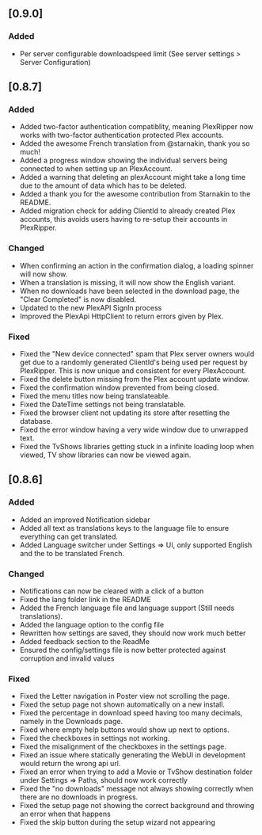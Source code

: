 ## [0.9.0]

### Added
 - Per server configurable downloadspeed limit (See server settings > Server Configuration)



## [0.8.7]

### Added

- Added two-factor authentication compatiblity, meaning PlexRipper now works with two-factor authentication protected Plex accounts.
- Added the awesome French translation from @starnakin, thank you so much!
- Added a progress window showing the individual servers being connected to when setting up an PlexAccount.
- Added a warning that deleting an plexAccount might take a long time due to the amount of data which has to be deleted.
- Added a thank you for the awesome contribution from Starnakin to the README.
- Added migration check for adding ClientId to already created Plex accounts, this avoids users having to re-setup their accounts in PlexRipper.

### Changed

- When confirming an action in the confirmation dialog, a loading spinner will now show.
- When a translation is missing, it will now show the English variant.
- When no downloads have been selected in the download page, the "Clear Completed" is now disabled.
- Updated to the new PlexAPI SignIn process
- Improved the PlexApi HttpClient to return errors given by Plex.

### Fixed

- Fixed the "New device connected" spam that Plex server owners would get due to a randomly generated ClientId's being used per request by PlexRipper. This is now unique and consistent for every PlexAccount.
- Fixed the delete button missing from the Plex account update window.
- Fixed the confirmation window prevented from being closed.
- Fixed the menu titles now being translateable.
- Fixed the DateTime settings not being translatable.
- Fixed the browser client not updating its store after resetting the database.
- Fixed the error window having a very wide window due to unwrapped text.
- Fixed the TvShows libraries getting stuck in a infinite loading loop when viewed, TV show libraries can now be viewed again.

## [0.8.6]

### Added

- Added an improved Notification sidebar
- Added all text as translations keys to the language file to ensure everything can get translated.
- Added Language switcher under Settings => UI, only supported English and the to be translated French.
  
### Changed

- Notifications can now be cleared with a click of a button
- Fixed the lang folder link in the README
- Added the French language file and language support (Still needs translations).
- Added the language option to the config file
- Rewritten how settings are saved, they should now work much better
- Added feedback section to the ReadMe
- Ensured the config/settings file is now better protected against corruption and invalid values

### Fixed

- Fixed the Letter navigation in Poster view not scrolling the page.
- Fixed the setup page not shown automatically on a new install.
- Fixed the percentage in download speed having too many decimals, namely in the Downloads page.
- Fixed where empty help buttons would show up next to options.
- Fixed the checkboxes in settings not working.
- Fixed the misalignment of the checkboxes in the settings page.
- Fixed an issue where statically generating the WebUI in development would return the wrong api url.
- Fixed an error when trying to add a Movie or TvShow destination folder under Settings => Paths, should now work correctly
- Fixed the "no downloads" message not always showing correctly when there are no downloads in progress.
- Fixed the setup page not showing the correct background and throwing an error when that happens
- Fixed the skip button during the setup wizard not appearing